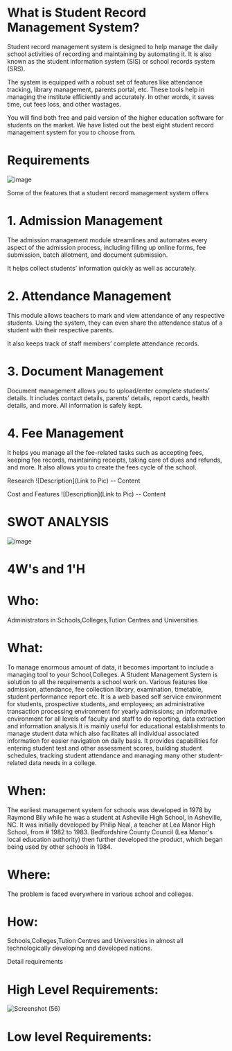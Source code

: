 # What is Student Record Management System? 

Student record management system is designed to help manage the daily school activities of recording and maintaining by automating it. It is also known as the student information system (SIS) or school records system (SRS). 

The system is equipped with a robust set of features like attendance tracking, library management, parents portal, etc. These tools help in managing the institute efficiently and accurately. In other words, it saves time, cut fees loss, and other wastages. 

You will find both free and paid version of the higher education software for students on the market. We have listed out the best eight student record management system for you to choose from. 
# Requirements
![image](https://user-images.githubusercontent.com/81298446/114836343-2ac1fc00-9df0-11eb-8659-a492a26dcfb3.png)


Some of the features that a student record management system offers

# 1. Admission Management

The admission management module streamlines and automates every aspect of the admission process, including filling up online forms, fee submission, batch allotment, and document submission.

It helps collect students’ information quickly as well as accurately.

# 2. Attendance Management

This module allows teachers to mark and view attendance of any respective students. Using the system, they can even share the attendance status of a student with their respective parents.

It also keeps track of staff members’ complete attendance records.

# 3. Document Management

Document management allows you to upload/enter complete students’ details. It includes contact details, parents’ details, report cards, health details, and more. All information is safely kept.

# 4. Fee Management

It helps you manage all the fee-related tasks such as accepting fees, keeping fee records, maintaining receipts, taking care of dues and refunds, and more. It also allows you to create the fees cycle of the school.

Research
![Description](Link to Pic) -- Content

Cost and Features
![Description](Link to Pic) -- Content


# SWOT ANALYSIS

![image](https://user-images.githubusercontent.com/81298446/114833848-a0789880-9ded-11eb-9012-104cb3581395.png)


# 4W's and 1'H
# Who:
Administrators in Schools,Colleges,Tution Centres and Universities


# What:

To manage enormous amount of data, it becomes important to include a managing tool to your School,Colleges. A Student Management System is solution to all the requirements a school work on. Various features like admission, attendance, fee collection library, examination, timetable, student performance report etc. It is a web based self service environment for students, prospective students, and employees; an administrative
transaction processing environment for yearly admissions; an informative environment for all levels of faculty and staff to
do reporting, data extraction and information analysis.It is mainly useful for educational establishments to manage student
data which also facilitates all individual associated information for easier navigation on daily basis. It provides capabilities
for entering student test and other assessment scores, building student schedules, tracking student attendance and managing
many other student-related data needs in a college.
# When:

The earliest management system for schools was developed in 1978 by Raymond Bily while he was a student at Asheville High School, in Asheville, NC. It was initially developed by Philip Neal, a teacher at Lea Manor High School, from # 1982 to 1983. Bedfordshire County Council (Lea Manor's local education authority) then further developed the product, which began being used by other schools in 1984.

# Where:

The problem is faced everywhere in various school and colleges.

# How:

Schools,Colleges,Tution Centres and Universities in almost all technologically developing and developed nations.

Detail requirements
# High Level Requirements:
![Screenshot (56)](https://user-images.githubusercontent.com/81298446/114995766-c9fff580-9ebb-11eb-9a49-cd5bb9247eea.png)



# Low level Requirements:
